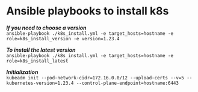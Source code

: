 # Ansible playbooks to install k8s

***If you need to choose a version***  
`ansible-playbook ./k8s_install.yml -e target_hosts=hostname -e role=k8s_install_version -e version=1.23.4`

***To install the latest version***  
`ansible-playbook ./k8s_install.yml -e target_hosts=hostname -e role=k8s_install_latest`

***Initialization***  
`kubeadm init --pod-network-cidr=172.16.0.0/12 --upload-certs --v=5 --kubernetes-version=1.23.4 --control-plane-endpoint=hostname:6443`

